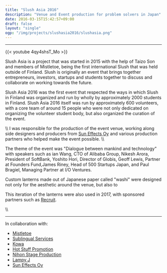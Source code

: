```yaml
---
title: "Slush Asia 2016"
description: "Venue and Event production for problem solvers in Japan"
date: 2016-03-15T15:42:57+09:00
draft: false
layout: "single"
ogp: "/img/projects/slushasia2016/slushasia.png"
---
```

---


{{< youtube 4qy4shsT_Mo >}}

Slush Asia is a project that was started in 2015 with the help of Taizo Son and members of Mistletoe, being the first international Slush that was held outside of Finland.
Slush is originally an event that brings together entrepreneurs, investors, startups and students together to discuss and collaborate on working towards the future.


Slush Asia 2016 was the first event that respected the ways in which Slush in Finland was organized and run by wholly by approximately 2000 students in Finland. Slush Asia 2016 itself was run by approximately 600 volunteers, with a core team of around 15 people who were not only dedicated on organizing the volunteer student body, but also organized the curation of the event.

\\\\
I was responsible for the production of the event venue, working along side designers and producers from [Sun Effects Oy](http://www.suneffects.fi/) and various production partners who helped make the event possible.
\\\

The theme of the event was "Dialogue between mankind and technology" with speakers such as ian Wang, CTO of Alibaba Group, Nikesh Arora, President of SoftBank, Yoshito Hori, Director of Globis, Geoff Lewis, Partner at Founders Fund,James Riney, Head of 500 Startups Japan, and Paul Bragiel, Managing Partner at I/O Ventures.


Custom lanterns made out of Japanese paper called "washi" were designed not only for the aesthetic around the venue, but also to 

This iteration of the lanterns were also used in 2017, with sponsored partners such as [Recruit](https://www.recruit.jp).


\\\\

---

In collaboration with: 

* [Mistletoe](http://mistletoe.co/en/) 
* [Sublingual Services](http://sublingual.biz/)
* [Kowa](http://www.kowa.co.jp/)
* [Hot Stuff Promotion](https://www.red-hot.ne.jp/)
* [Nihon Stage Production](http://nihonstage.co.jp/top/)
* [Lampy J](http://www.lampy-j.com/)
* [Sun Effects Oy](http://www.suneffects.fi/)